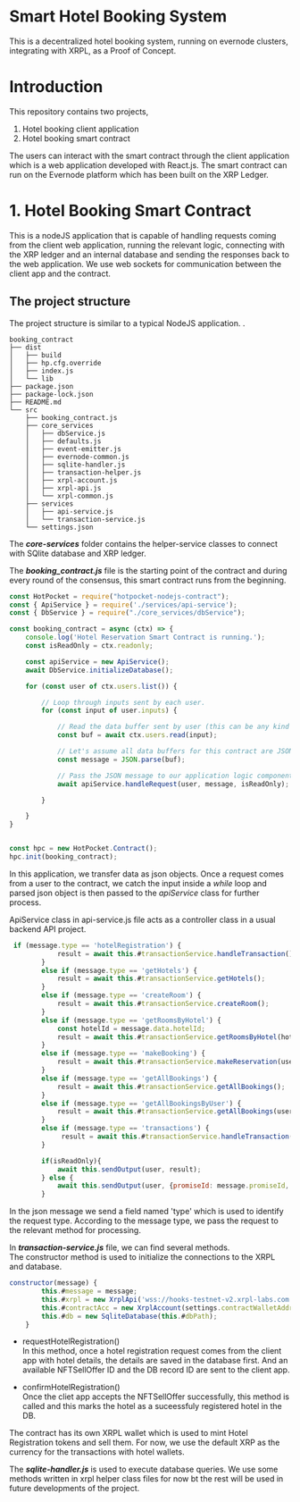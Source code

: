 # Smart Hotel Booking System
This is a decentralized hotel booking system, running on evernode clusters, integrating with XRPL, as a Proof of Concept.


# Introduction
This repository contains two projects,
<br>
1. Hotel booking client application
2. Hotel booking smart contract
   
The users can interact with the smart contract through the client application which is a web application developed with React.js. 
The smart contract can run on the Evernode platform which has been built on the XRP Ledger.

# 1. Hotel Booking Smart Contract

This is a nodeJS application that is capable of handling requests coming from the client web application, running the relevant logic, connecting with the XRP ledger and an internal database and sending the responses back to the web application.
 We use web sockets for communication between the client app and the contract. 

## The project structure
The project structure is similar to a typical NodeJS application. .
```
booking_contract
├── dist
│   ├── build
│   ├── hp.cfg.override
│   ├── index.js
│   └── lib
├── package.json
├── package-lock.json
├── README.md
└── src
    ├── booking_contract.js
    ├── core_services
    │   ├── dbService.js
    │   ├── defaults.js
    │   ├── event-emitter.js
    │   ├── evernode-common.js
    │   ├── sqlite-handler.js
    │   ├── transaction-helper.js
    │   ├── xrpl-account.js
    │   ├── xrpl-api.js
    │   └── xrpl-common.js
    ├── services
    │   ├── api-service.js
    │   └── transaction-service.js
    └── settings.json
```

The **_core-services_** folder contains the helper-service classes to connect with SQlite database and XRP ledger. 

The **_booking_contract.js_** file is the starting point of the contract and during every round of the consensus, this smart contract runs from the beginning.
```javascript
const HotPocket = require("hotpocket-nodejs-contract");
const { ApiService } = require('./services/api-service');
const { DbService } = require("./core_services/dbService");

const booking_contract = async (ctx) => {
    console.log('Hotel Reservation Smart Contract is running.');
    const isReadOnly = ctx.readonly;

    const apiService = new ApiService();
    await DbService.initializeDatabase();

    for (const user of ctx.users.list()) {

        // Loop through inputs sent by each user.
        for (const input of user.inputs) {

            // Read the data buffer sent by user (this can be any kind of data like string, json or binary data).
            const buf = await ctx.users.read(input);

            // Let's assume all data buffers for this contract are JSON.
            const message = JSON.parse(buf);

            // Pass the JSON message to our application logic component.
            await apiService.handleRequest(user, message, isReadOnly);

        }

    }
}


const hpc = new HotPocket.Contract();
hpc.init(booking_contract);
```
In this application, we transfer data as json objects. Once a request comes from a user to the contract, we catch the input inside a _while_ loop and parsed json object is then passed to the _apiService_ class for further process.

ApiService class in api-service.js file acts as a controller class in a usual backend API project.
```javascript
 if (message.type == 'hotelRegistration') {                                     //------------------- Register Hotel (hotelRegRequest, hotelRegConfirm) ------------------------------------
            result = await this.#transactionService.handleTransaction();
        }
        else if (message.type == 'getHotels') {                                             //---------------------Get hotels(with filters)-----------------------
            result = await this.#transactionService.getHotels();
        }
        else if (message.type == 'createRoom') {                                            //------------------- Create Room --------------------------------------
            result = await this.#transactionService.createRoom();
        }
        else if (message.type == 'getRoomsByHotel') {                                        //-------------------- Get rooms of a hotel-------------------------
            const hotelId = message.data.hotelId;
            result = await this.#transactionService.getRoomsByHotel(hotelId);
        }
        else if (message.type == 'makeBooking') {                                        //--------------------Make a booking-----------------------------
            result = await this.#transactionService.makeReservation(user.publicKey);
        }
        else if (message.type == 'getAllBookings') {                                     //------------------ Get all bookings (with filters)----------------------------------
            result = await this.#transactionService.getAllBookings();
        }
        else if (message.type == 'getAllBookingsByUser') {                                     //------------------ Get all bookings of a User----------------------------------
            result = await this.#transactionService.getAllBookings(user.publicKey);
        }
        else if (message.type == 'transactions') {                                      //---------------------- Transaction Handler----------------------------
             result = await this.#transactionService.handleTransaction();
        }

        if(isReadOnly){
            await this.sendOutput(user, result);
        } else {
            await this.sendOutput(user, {promiseId: message.promiseId, ...result});
        }
```

In the json message we send a field named 'type' which is used to identify the request type. According to the message type, we pass the request to the relevant method for processing.

In **_transaction-service.js_** file, we can find several methods.
<br>
The constructor method is used to initialize the connections to the XRPL and database.
```javascript
constructor(message) {
        this.#message = message;
        this.#xrpl = new XrplApi('wss://hooks-testnet-v2.xrpl-labs.com');
        this.#contractAcc = new XrplAccount(settings.contractWalletAddress, settings.contractWalletSecret, { xrplApi: this.#xrpl });
        this.#db = new SqliteDatabase(this.#dbPath);
    }
```
- requestHotelRegistration()<br>
  In this method, once a hotel registration request comes from the client app with hotel details, the details are saved in the database first. And an available NFTSellOffer ID and the DB record ID are sent to the client app.

- confirmHotelRegistration()<br>
  Once the cliet app accepts the NFTSellOffer successfully, this method is called and this marks the hotel as a suceessfuly registered hotel in the DB.

The contract has its own XRPL wallet which is used to mint Hotel Registration tokens and sell them. For now, we use the default XRP as the currency for the transactions with hotel wallets.

The **_sqlite-handler.js_** is used to execute database queries.
We use some methods written in xrpl helper class files for now bt the rest will be used in future developments of the project.


